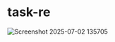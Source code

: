 # task-re

![Screenshot 2025-07-02 135705](https://github.com/user-attachments/assets/2fb718d1-0484-4197-b5bc-361c85bd2a8d)

